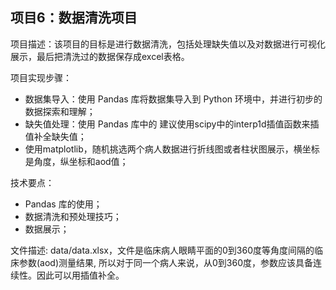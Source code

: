 ## 项目6：数据清洗项目
项目描述：该项目的目标是进行数据清洗，包括处理缺失值以及对数据进行可视化展示，最后把清洗过的数据保存成excel表格。

项目实现步骤：
- 数据集导入：使用 Pandas 库将数据集导入到 Python 环境中，并进行初步的数据探索和理解；
- 缺失值处理：使用 Pandas 库中的 建议使用scipy中的interp1d插值函数来插值补全缺失值；
- 使用matplotlib，随机挑选两个病人数据进行折线图或者柱状图展示，横坐标是角度，纵坐标和aod值；

技术要点：
- Pandas 库的使用；
- 数据清洗和预处理技巧；
- 数据展示；

文件描述: data/data.xlsx，文件是临床病人眼睛平面的0到360度等角度间隔的临床参数(aod)测量结果, 所以对于同一个病人来说，从0到360度，参数应该具备连续性。因此可以用插值补全。